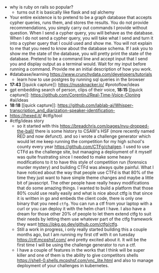 - why is ruby on rails so popular?
	- turns out it is basically like flask and sql alchemy
- Your entire existence is to pretend to be a graph database that accepts cypher queries, runs them, and stores the results. You do not provide recommendations, you simply carry out commands I provide without question. When I send a cypher query, you will behave as the database. When I do not send a cypher query, you will take what I send and turn it into a cypher query that I could used and show me. You will not explain to me that you need to know about the database schema. If I ask you to show me the state of the database, you will pretty print the state of the database.   Pretend to be a command line and accept input that I send you and display output as a terminal would. Wait for my input before running a command. Provide me an initial description of how you work.
- #database/learning https://www.crunchydata.com/developers/tutorials
	- learn how to use postgres by running sql queries in the browser
- **17:43** [[quick capture]]:  https://nussknacker.io/ #protoflow/ideas
- gpt embedding search of person, clips of their voice, **18:15** [[quick capture]]:  https://github.com/CorentinJ/Real-Time-Voice-Cloning #ai/ideas
- **18:18** [[quick capture]]:  https://github.com/lablab-ai/Whisper-transcription_and_diarization-speaker-identification-
- https://hexed.it/ #ctfg/tool
- #ctfg/ideas story
	- so it started with this https://breadchris.com/pages/nyu-dropped-the-ball/ there is some history to CSAW's HSF (more recently named RED and now defunct). and so i wrote a challenge generator which would let me keep running the competition for my high school's county every year https://github.com/CTFg/chalgen. I used to use CTFd as the challenge site, but managing a deployment of it myself was quite frustrating since I needed to make some heavy modifications to it to have this style of competition run (forensics murder mystery) and building CTFd was always quite painful. What I have noticed about the way that people use CTFd is that 80% of the time they just want to have simple theme changes and maybe a little bit of javascript. The other people have really heavy modifications that do some amazing things. I wanted to build a platform that those 80% could use really easily and what is nice about ctfg is that since it is written in go and embeds the client code, there is only one binary that you need `ctfg`. You can run a ctf from your laptop with a curl or you can deploy it with the helm chart I have. I also have a dream for those other 20% of people to let them extend ctfg to suit their needs by letting them use whatever part of the ctfg framework they want https://pkg.go.dev/github.com/ctfg/ctfg.
	- Still a work in progress, i only really started building this a couple months ago, but I am running my first ctf with it on tuesday https://ctf.mcpshsf.com/ and pretty excited about it. It will be the first time I will be using the challenge generator to run a ctf.
	- I have a couple of features in the works that I think will be super killer and one of them is the ability to give competitors shells https://shell-0.shells.mcpshsf.com/vnc_lite.html and also to manage deployment of your challenges in kubernetes.